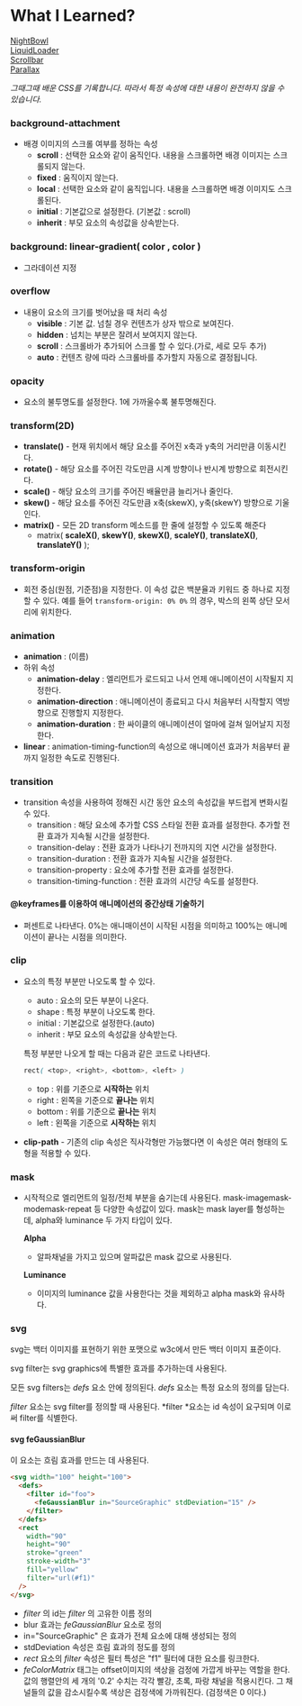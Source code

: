 # What I Learned?

[NightBowl](https://bgj0127.github.io/HTML-CSS/CSS/Night/index.html)  
[LiquidLoader](https://bgj0127.github.io/HTML-CSS/CSS/Liquid/index.html)   
[Scrollbar](https://bgj0127.github.io/HTML-CSS/CSS/Scroll/scrollbar.html)   
[Parallax](https://bgj0127.github.io/HTML-CSS/CSS/Parallax/index.html)   

_그때그때 배운 CSS를 기록합니다. 따라서 특정 속성에 대한 내용이 완전하지 않을 수 있습니다._

### background-attachment

- 배경 이미지의 스크롤 여부를 정하는 속성
  - **scroll** : 선택한 요소와 같이 움직인다. 내용을 스크롤하면 배경 이미지는 스크롤되지 않는다.
  - **fixed** : 움직이지 않는다.
  - **local** : 선택한 요소와 같이 움직입니다. 내용을 스크롤하면 배경 이미지도 스크롤된다.
  - **initial** : 기본값으로 설정한다. (기본값 : scroll)
  - **inherit** : 부모 요소의 속성값을 상속받는다.

### background: linear-gradient( color , color )

- 그라데이션 지정

### overflow

- 내용이 요소의 크기를 벗어났을 때 처리 속성
  - **visible** : 기본 값. 넘칠 경우 컨텐츠가 상자 밖으로 보여진다.
  - **hidden** : 넘치는 부분은 잘려서 보여지지 않는다.
  - **scroll** : 스크롤바가 추가되어 스크롤 할 수 있다.(가로, 세로 모두 추가)
  - **auto** : 컨텐츠 량에 따라 스크롤바를 추가할지 자동으로 결정됩니다.

### opacity

- 요소의 불투명도를 설정한다. 1에 가까울수록 불투명해진다.

### transform(2D)

* **translate()** - 현재 위치에서 해당 요소를 주어진 x축과 y축의 거리만큼 이동시킨다.
* **rotate()** - 해당 요소를 주어진 각도만큼 시계 방향이나 반시계 방향으로 회전시킨다.
* **scale()** - 해당 요소의 크기를 주어진 배율만큼 늘리거나 줄인다. 
* **skew()** - 해당 요소를 주어진 각도만큼 x축(skewX), y축(skewY) 방향으로 기울인다.
* **matrix()** - 모든 2D transform 메소드를 한 줄에 설정할 수 있도록 해준다
  * matrix( **scaleX()**, **skewY()**, **skewX()**, **scaleY()**, **translateX()**, **translateY()** );
  

### transform-origin

* 회전 중심(원점, 기준점)을 지정한다. 이 속성 값은 백분율과 키워드 중 하나로 지정할 수 있다. 예를 들어 ```transform-origin: 0% 0%``` 의 경우, 박스의 왼쪽 상단 모서리에 위치한다. 

### animation

- **animation** : (이름)
- 하위 속성
  - **animation-delay** : 엘리먼트가 로드되고 나서 언제 애니메이션이 시작될지 지정한다.
  - **animation-direction** : 애니메이션이 종료되고 다시 처음부터 시작할지 역방향으로 진행할지 지정한다.
  - **animation-duration** : 한 싸이클의 애니메이션이 얼마에 걸쳐 일어날지 지정한다.
- **linear** : animation-timing-function의 속성으로 애니메이션 효과가 처음부터 끝까지 일정한 속도로 진행된다.

### transition

- transition 속성을 사용하여 정해진 시간 동안 요소의 속성값을 부드럽게 변화시킬 수 있다.
  - transition : 해당 요소에 추가할 CSS 스타일 전환 효과를 설정한다. 추가할 전환 효과가 지속될 시간을 설정한다.
  - transition-delay : 전환 효과가 나타나기 전까지의 지연 시간을 설정한다.
  - transition-duration : 전환 효과가 지속될 시간을 설정한다.
  - transition-property : 요소에 추가할 전환 효과를 설정한다.
  - transition-timing-function : 전환 효과의 시간당 속도를 설정한다.

#### @keyframes를 이용하여 애니메이션의 중간상태 기술하기

- 퍼센트로 나타낸다. 0%는 애니매이션이 시작된 시점을 의미하고 100%는 애니메이션이 끝나는 시점을 의미한다.

### clip

- 요소의 특정 부분만 나오도록 할 수 있다.

  - auto : 요소의 모든 부분이 나온다.
  - shape : 특정 부분이 나오도록 한다.
  - initial : 기본값으로 설정한다.(auto)
  - inherit : 부모 요소의 속성값을 상속받는다.

  특정 부분만 나오게 할 때는 다음과 같은 코드로 나타낸다.

  ```css
  rect( <top>, <right>, <bottom>, <left> )
  ```

  - top : 위를 기준으로 **시작하는** 위치
  - right : 왼쪽을 기준으로 **끝나는** 위치
  - bottom : 위를 기준으로 **끝나는** 위치
  - left : 왼쪽을 기준으로 **시작하는** 위치

- **clip-path** - 기존의 clip 속성은 직사각형만 가능했다면 이 속성은 여러 형태의 도형을 적용할 수 있다.

### mask

- 시작적으로 엘리먼트의 일정/전체 부분을 숨기는데 사용된다. mask-imagemask-modemask-repeat 등 다양한 속성값이 있다. mask는 mask layer를 형성하는데, alpha와 luminance 두 가지 타입이 있다.

  **Alpha**

  - 알파채널을 가지고 있으며 알파값은 mask 값으로 사용된다.

  **Luminance**

  - 이미지의 luminance 값을 사용한다는 것을 제외하고 alpha mask와 유사하다.

### svg

svg는 백터 이미지를 표현하기 위한 포맷으로 w3c에서 만든 백터 이미지 표준이다.

svg filter는 svg graphics에 특별한 효과를 추가하는데 사용된다.

모든 svg filters는 _defs_ 요소 안에 정의된다. _defs_ 요소는 특정 요소의 정의를 담는다.

*filter* 요소는 svg filter를 정의할 때 사용된다. *filter *요소는 id 속성이 요구되며 이로써 filter를 식별한다.

#### svg **feGaussianBlur**

이 요소는 흐림 효과를 만드는 데 사용된다.

```html
<svg width="100" height="100">
  <defs>
    <filter id="foo">
      <feGaussianBlur in="SourceGraphic" stdDeviation="15" />
    </filter>
  </defs>
  <rect
    width="90"
    height="90"
    stroke="green"
    stroke-width="3"
    fill="yellow"
    filter="url(#f1)"
  />
</svg>
```

- _filter_ 의 id는 _filter_ 의 고유한 이름 정의
- blur 효과는 _feGaussianBlur_ 요소로 정의
- in="SourceGraphic" 은 효과가 전체 요소에 대해 생성되는 정의
- stdDeviation 속성은 흐림 효과의 정도를 정의
- _rect_ 요소의 _filter_ 속성은 필터 특성은 "f1" 필터에 대한 요소를 링크한다.
- *feColorMatrix* 태그는 offset이미지의 색상을 검정에 가깝게 바꾸는 역할을 한다. 값의 행렬안의 세 개의 '0.2' 수치는 각각 빨강, 초록, 파랑 채널을 적용시킨다. 그 채널들의 값을 감소시킬수록 색상은 검정색에 가까워진다. (검정색은 0 이다.)


